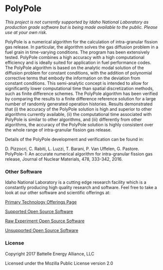 ﻿# PolyPole

*This project is not currently supported by Idaho National Laboratory as production grade software but is being made available to the public. Please use at your own risk.*

PolyPole is a numerical algorithm for the calculation of intra-granular fission gas release. In
particular, the algorithm solves the gas diffusion problem in a fuel grain in time-varying
conditions. The program has been extensively tested. PolyPole combines a high accuracy with a
high computational efficiency and is ideally suited for application in fuel performance codes.
The PolyPole algorithm is based on the analytic modal solution of the diffusion problem for
constant conditions, with the addition of polynomial corrective terms that embody the
information on the deviation from constant conditions. This semi-analytic concept is intended to
allow for significantly lower computational time than spatial discretization methods, such as
finite difference schemes. The PolyPole algorithm has been verified by comparing the results to
a finite difference reference solution for a large number of randomly generated operation
histories. Results demonstrated that (i) the accuracy of the PolyPole solution is high and
superior to other algorithms currently available, (ii) the computational time associated with
PolyPole is similar to other algorithms, and (iii) differently from other algorithms, the accuracy
of the PolyPole solution is highly consistent over the whole range of intra-granular fission gas
release.

Details of the PolyPole development and verification can be found in:

D. Pizzocri, C. Rabiti, L. Luzzi, T. Barani, P. Van Uffelen, G. Pastore. PolyPole-1: An accurate
numerical algorithm for intra-granular fission gas release, Journal of Nuclear Materials, 478,
333-342, 2016.

### Other Software
Idaho National Laboratory is a cutting edge research facility which is a constantly producing high quality research and software. Feel free to take a look at our other software and scientific offerings at:

[Primary Technology Offerings Page](https://www.inl.gov/inl-initiatives/technology-deployment)

[Supported Open Source Software](https://github.com/idaholab)

[Raw Experiment Open Source Software](https://github.com/IdahoLabResearch)

[Unsupported Open Source Software](https://github.com/IdahoLabCuttingBoard)

### License
Copyright 2017 Battelle Energy Alliance, LLC

Licensed under the Mozilla Public License version 2.0


